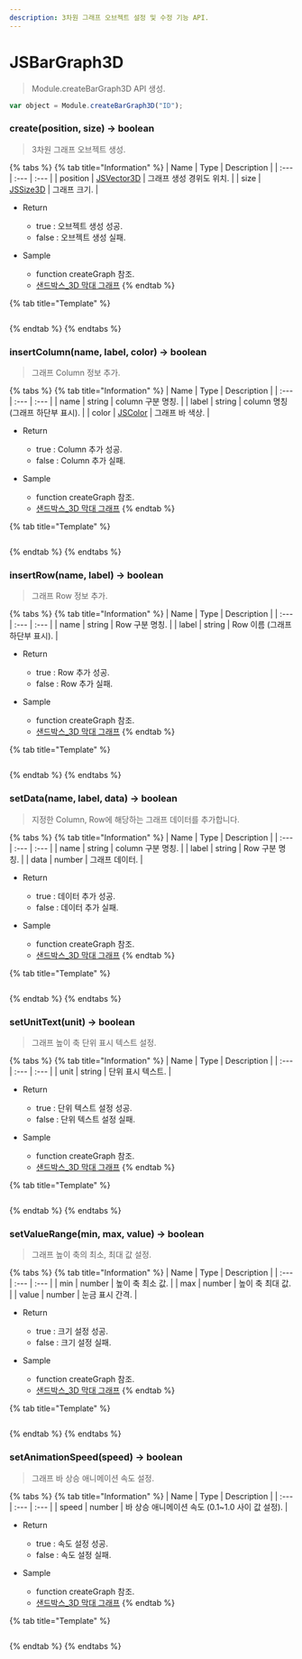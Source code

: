 ```yaml
---
description: 3차원 그래프 오브젝트 설정 및 수정 기능 API.
---
```


# JSBarGraph3D

> Module.createBarGraph3D API 생성.

```javascript
var object = Module.createBarGraph3D("ID");
```

### create(position, size) → boolean

> 3차원 그래프 오브젝트 생성.

{% tabs %}
{% tab title="Information" %}
| Name | Type | Description |
| :--- | :--- | :--- |
| position | [JSVector3D](../core/jsvector3d.md) | 그래프 생성 경위도 위치. |
| size | [JSSize3D](../core/jssize3d.md) | 그래프 크기. |

* Return
  * true : 오브젝트 생성 성공.
  * false : 오브젝트 생성 실패.
  
* Sample
  * function createGraph 참조.
  * [샌드박스\_3D 막대 그래프](http://sandbox.dtwincloud.com/code/main.do?id=object_graph_bar_3d)
{% endtab %}

{% tab title="Template" %}
```javascript
```
{% endtab %}
{% endtabs %}

### insertColumn(name, label, color) → boolean

> 그래프 Column 정보 추가.

{% tabs %}
{% tab title="Information" %}
| Name | Type | Description |
| :--- | :--- | :--- |
| name | string | column 구분 명칭. |
| label | string | column 명칭 (그래프 하단부 표시). |
| color | [JSColor](../core/jscolor.md) | 그래프 바 색상. |

* Return
  * true : Column 추가 성공.
  * false : Column 추가 실패.
  
* Sample
  * function createGraph 참조.
  * [샌드박스\_3D 막대 그래프](http://sandbox.dtwincloud.com/code/main.do?id=object_graph_bar_3d)
{% endtab %}

{% tab title="Template" %}
```javascript
```
{% endtab %}
{% endtabs %}

### insertRow(name, label) → boolean

> 그래프 Row 정보 추가.

{% tabs %}
{% tab title="Information" %}
| Name | Type | Description |
| :--- | :--- | :--- |
| name | string | Row 구분 명칭. |
| label | string | Row 이름 (그래프 하단부 표시). |

* Return
  * true : Row 추가 성공.
  * false : Row 추가 실패.
    
* Sample
  * function createGraph 참조.
  * [샌드박스\_3D 막대 그래프](http://sandbox.dtwincloud.com/code/main.do?id=object_graph_bar_3d)
{% endtab %}

{% tab title="Template" %}
```javascript
```
{% endtab %}
{% endtabs %}

### setData(name, label, data) → boolean

> 지정한 Column, Row에 해당하는 그래프 데이터를 추가합니다.

{% tabs %}
{% tab title="Information" %}
| Name | Type | Description |
| :--- | :--- | :--- |
| name | string | column 구분 명칭. |
| label | string | Row 구분 명칭. |
| data | number | 그래프 데이터. |

* Return
  * true : 데이터 추가 성공.
  * false : 데이터 추가 실패.
    
* Sample
  * function createGraph 참조.
  * [샌드박스\_3D 막대 그래프](http://sandbox.dtwincloud.com/code/main.do?id=object_graph_bar_3d)
{% endtab %}

{% tab title="Template" %}
```javascript
```
{% endtab %}
{% endtabs %}

### setUnitText(unit) → boolean

> 그래프 높이 축 단위 표시 텍스트 설정.

{% tabs %}
{% tab title="Information" %}
| Name | Type | Description |
| :--- | :--- | :--- |
| unit | string | 단위 표시 텍스트. |

* Return
  * true : 단위 텍스트 설정 성공.
  * false : 단위 텍스트 설정 실패.
      
* Sample
  * function createGraph 참조.
  * [샌드박스\_3D 막대 그래프](http://sandbox.dtwincloud.com/code/main.do?id=object_graph_bar_3d)
{% endtab %}

{% tab title="Template" %}
```javascript
```
{% endtab %}
{% endtabs %}

### setValueRange(min, max, value) → boolean

> 그래프 높이 축의 최소, 최대 값 설정.

{% tabs %}
{% tab title="Information" %}
| Name | Type | Description |
| :--- | :--- | :--- |
| min | number | 높이 축 최소 값. |
| max | number | 높이 축 최대 값. |
| value | number | 눈금 표시 간격. |

* Return
  * true : 크기 설정 성공.
  * false : 크기 설정 실패.
  
* Sample
  * function createGraph 참조.
  * [샌드박스\_3D 막대 그래프](http://sandbox.dtwincloud.com/code/main.do?id=object_graph_bar_3d)
{% endtab %}

{% tab title="Template" %}
```javascript
```
{% endtab %}
{% endtabs %}

### setAnimationSpeed(speed) → boolean

> 그래프 바 상승 애니메이션 속도 설정.

{% tabs %}
{% tab title="Information" %}
| Name | Type | Description |
| :--- | :--- | :--- |
| speed | number | 바 상승 애니메이션 속도 (0.1~1.0 사이 값 설정). |

* Return
  * true : 속도 설정 성공.
  * false : 속도 설정 실패.

* Sample
  * function createGraph 참조.
  * [샌드박스\_3D 막대 그래프](http://sandbox.dtwincloud.com/code/main.do?id=object_graph_bar_3d)
{% endtab %}

{% tab title="Template" %}
```javascript
```
{% endtab %}
{% endtabs %}